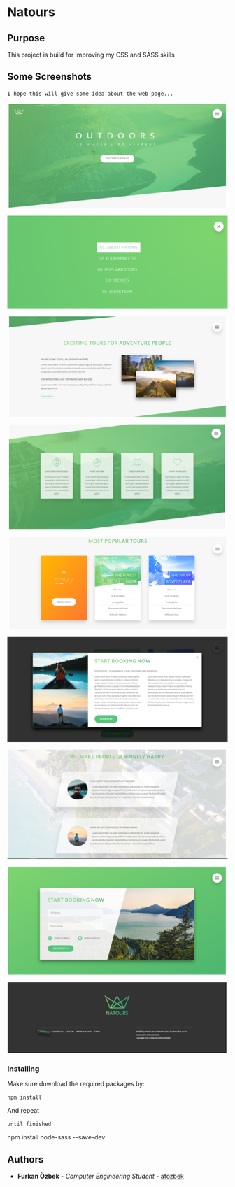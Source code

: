 # Natours

## Purpose

This project is build for improving my CSS and SASS skills

## Some Screenshots

```
I hope this will give some idea about the web page...
```

![head](scs/head.png)

![head](scs/navigation.png)

![main1](scs/main1.png)

![main2](scs/main2.png)

![cart](scs/cart.png)

![cart](scs/popup.png)

![feedback](scs/feedback.png)

![form](scs/form.png)

![footer](scs/footer.png)

### Installing

Make sure download the required packages by:

```
npm install
```

And repeat

```
until finished
```
npm install node-sass --save-dev

## Authors

* **Furkan Özbek** - *Computer Engineering Student* - [afozbek](https://github.com/afozbek)

